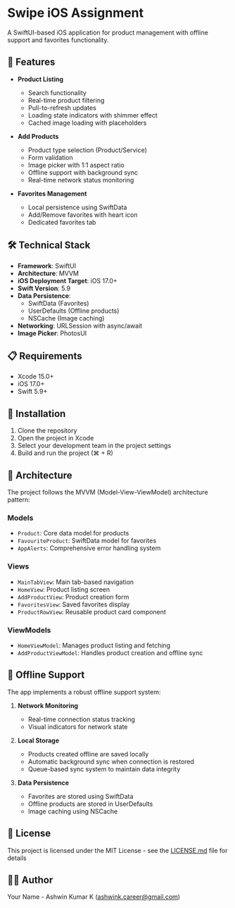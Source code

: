 # Swipe iOS Assignment

A SwiftUI-based iOS application for product management with offline support and favorites functionality.

## 📱 Features

- **Product Listing**
  - Search functionality
  - Real-time product filtering
  - Pull-to-refresh updates
  - Loading state indicators with shimmer effect
  - Cached image loading with placeholders

- **Add Products**
  - Product type selection (Product/Service)
  - Form validation
  - Image picker with 1:1 aspect ratio
  - Offline support with background sync
  - Real-time network status monitoring

- **Favorites Management**
  - Local persistence using SwiftData
  - Add/Remove favorites with heart icon
  - Dedicated favorites tab

## 🛠 Technical Stack

- **Framework**: SwiftUI
- **Architecture**: MVVM
- **iOS Deployment Target**: iOS 17.0+
- **Swift Version**: 5.9
- **Data Persistence**: 
  - SwiftData (Favorites)
  - UserDefaults (Offline products)
  - NSCache (Image caching)
- **Networking**: URLSession with async/await
- **Image Picker**: PhotosUI

## 📋 Requirements

- Xcode 15.0+
- iOS 17.0+
- Swift 5.9+

## 🚀 Installation

1. Clone the repository
2. Open the project in Xcode
3. Select your development team in the project settings
4. Build and run the project (⌘ + R)

## 📐 Architecture

The project follows the MVVM (Model-View-ViewModel) architecture pattern:

### Models
- `Product`: Core data model for products
- `FavouriteProduct`: SwiftData model for favorites
- `AppAlerts`: Comprehensive error handling system

### Views
- `MainTabView`: Main tab-based navigation
- `HomeView`: Product listing screen
- `AddProductView`: Product creation form
- `FavoritesView`: Saved favorites display
- `ProductRowView`: Reusable product card component

### ViewModels
- `HomeViewModel`: Manages product listing and fetching
- `AddProductViewModel`: Handles product creation and offline sync


## 💾 Offline Support

The app implements a robust offline support system:

1. **Network Monitoring**
   - Real-time connection status tracking
   - Visual indicators for network state

2. **Local Storage**
   - Products created offline are saved locally
   - Automatic background sync when connection is restored
   - Queue-based sync system to maintain data integrity

3. **Data Persistence**
   - Favorites are stored using SwiftData
   - Offline products are stored in UserDefaults
   - Image caching using NSCache

## 📄 License

This project is licensed under the MIT License - see the [LICENSE.md](LICENSE.md) file for details

## 🙋‍♂️ Author

Your Name - Ashwin Kumar K (ashwink.career@gmail.com)
